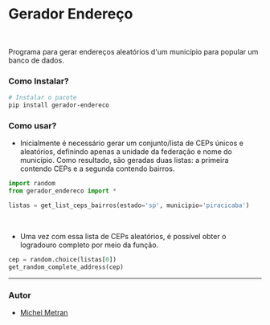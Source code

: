 # Gerador Endereço

<br>

Programa para gerar endereços aleatórios d'um município para popular um banco de dados.

### Como Instalar?

```bash
# Instalar o pacote
pip install gerador-endereco
```

### Como usar?


- Inicialmente é necessário gerar um conjunto/lista de CEPs únicos e aleatórios, definindo apenas a unidade da federação e nome do município.
Como resultado, são geradas duas listas: a primeira contendo CEPs e a segunda contendo bairros.

```python
import random
from gerador_endereco import *

listas = get_list_ceps_bairros(estado='sp', municipio='piracicaba')
```

<br>

- Uma vez com essa lista de CEPs aleatórios, é possível obter o logradouro completo por meio da função.
 
```python
cep = random.choice(listas[0])
get_random_complete_address(cep)
```
-------

### Autor

- [Michel Metran](https://michelmetran.github.io/)

